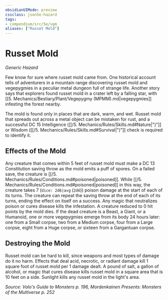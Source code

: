 ```yaml
---
obsidianUIMode: preview
cssclass: json5e-hazard
tags:
- compendium/src/5e/vgm
aliases: ["Russet Mold"]
---
```

# Russet Mold
*Generic Hazard*  

Few know for sure where russet mold came from. One historical account tells of adventurers in a mountain range discovering russet mold and vegepygmies in a peculiar metal dungeon full of strange life. Another story says that explorers found russet mold in a crater left by a falling star, with [[5. Mechanics/Bestiary/Plant/Vegepygmy (MPMM).md|vegepygmies]] infesting the forest nearby.

The mold is found only in places that are dark, warm, and wet. Russet mold that spreads out across a metal object can be mistaken for rust, and a successful DC 15 Intelligence ([[/5. Mechanics/Rules/Skills.md#Nature|")"]] or Wisdom ([[/5. Mechanics/Rules/Skills.md#Survival|")"]] check is required to identify it.

## Effects of the Mold

Any creature that comes within 5 feet of russet mold must make a DC 13 Constitution saving throw as the mold emits a puff of spores. On a failed save, the creature is [[/5. Mechanics/Rules/Conditions.md#poisoned|poisoned]]. While [[/5. Mechanics/Rules/Conditions.md#poisoned|poisoned]] in this way, the creature takes 7 (`dice: 2d6|avg` (`2d6`)) poison damage at the start of each of its turns. The creature can repeat the saving throw at the end of each of its turns, ending the effect on itself on a success. Any magic that neutralizes poison or cures disease kills the infestation. A creature reduced to 0 hit points by the mold dies. If the dead creature is a Beast, a Giant, or a Humanoid, one or more vegepygmies emerge from its body 24 hours later: one from a Small corpse, two from a Medium corpse, four from a Large corpse, eight from a Huge corpse, or sixteen from a Gargantuan corpse.

## Destroying the Mold

Russet mold can be hard to kill, since weapons and most types of damage do it no harm. Effects that deal acid, necrotic, or radiant damage kill 1 square foot of russet mold per 1 damage dealt. A pound of salt, a gallon of alcohol, or magic that cures disease kills russet mold in a square area that is 10 feet on a side. Sunlight kills any russet mold in the light's area.

*Source: Volo's Guide to Monsters p. 196, Mordenkainen Presents: Monsters of the Multiverse p. 252*